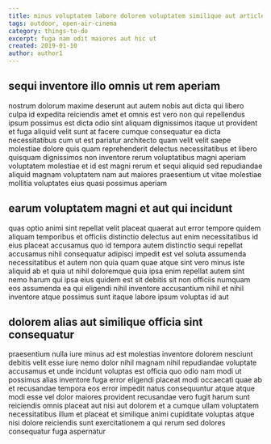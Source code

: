 ```yaml
---
title: minus voluptatem labore dolorem voluptatem similique aut article 9847
tags: outdoor, open-air-cinema
category: things-to-do
excerpt: fuga nam odit maiores aut hic ut
created: 2019-01-10
author: author1
---
```


## sequi inventore illo omnis ut rem aperiam

nostrum dolorum maxime deserunt aut autem nobis aut dicta qui libero culpa id expedita reiciendis amet et omnis est vero non qui repellendus ipsum possimus est dicta odio sint aliquam dignissimos itaque ut provident et fuga aliquid velit sunt at facere cumque consequatur ea dicta necessitatibus cum ut est pariatur architecto quam velit velit saepe molestiae dolore quis quam reprehenderit delectus necessitatibus et libero quisquam dignissimos non inventore rerum voluptatibus magni aperiam voluptatem molestiae et id est magni rerum et sequi aliquid sed repudiandae aliquid magnam voluptatem nam aut maiores praesentium ut vitae molestiae mollitia voluptates eius quasi possimus aperiam

## earum voluptatem magni et aut qui incidunt

quas optio animi sint repellat velit placeat quaerat aut error tempore quidem aliquam temporibus et officiis distinctio delectus aut enim necessitatibus id eius placeat accusamus quo id tempora autem distinctio sequi repellat accusamus nihil consequatur adipisci impedit est vel soluta assumenda necessitatibus et autem non quia quam quae atque sint vero minus iste aliquid ab et quia ut nihil doloremque quia ipsa enim repellat autem sint nemo harum qui ipsa eius quidem est sit debitis sit non officiis numquam eos assumenda ea qui eligendi nihil inventore accusantium nihil et nihil inventore atque possimus sunt itaque labore ipsum voluptas id aut

## dolorem alias aut similique officia sint consequatur

praesentium nulla iure minus ad est molestias inventore dolorem nesciunt debitis velit esse iure nemo dolor nihil magnam nihil repudiandae voluptate accusamus et unde incidunt voluptas est officia quo odio nam modi ut possimus alias inventore fuga error eligendi placeat modi occaecati quae ab et recusandae tempora eos error impedit natus consequuntur atque atque modi esse vel dolor maiores provident recusandae vero fugit harum sunt reiciendis omnis placeat aut nisi aut dolorem et a cumque ullam voluptatem necessitatibus illum et placeat et similique animi cupiditate voluptas atque nisi dolore reiciendis sunt exercitationem a qui rerum sed dolores consequatur fuga aspernatur
